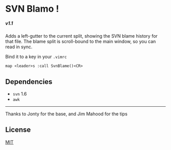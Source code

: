 # SVN Blamo !

##### v1.1

Adds a left-gutter to the current split, showing the SVN blame history for that file.  The blame split is scroll-bound to the main window, so you can read in sync.

Bind it to a key in your `.vimrc`

    map <leader>s :call SvnBlame()<CR>


## Dependencies

* `svn` 1.6
* `awk`

----

Thanks to Jonty for the base, and Jim Mahood for the tips

## License

[MIT](http://mit-license.org/)
